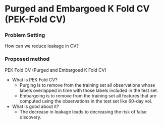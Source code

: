 # Purged and Embargoed K Fold CV (PEK-Fold CV) 

### Problem Setting  
How can we reduce leakage in CV?
### Proposed method
PEK Fold CV (Purged and Embargoed K Fold CV) 
   - What is PEK Fold CV?
     - Purging is to remove from the training set all observations whose labels overlapped in time with those labels included in the test set.
     - Embargoing is to remove from the training set all features that are computed using the observations in the test set like 60-day vol. 
   - What is good about it?
     - The decrease in leakage leads to decreasing the risk of false discovery.
   
   

